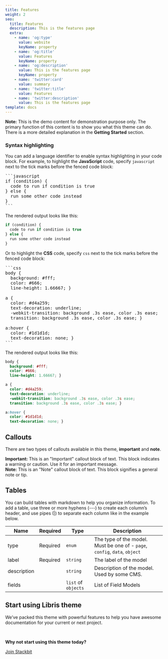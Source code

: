 ```yaml
---
title: Features
weight: 2
seo:
  title: Features
  description: This is the features page
  extra:
    - name: 'og:type'
      value: website
      keyName: property
    - name: 'og:title'
      value: Features
      keyName: property
    - name: 'og:description'
      value: This is the features page
      keyName: property
    - name: 'twitter:card'
      value: summary
    - name: 'twitter:title'
      value: Features
    - name: 'twitter:description'
      value: This is the features page
template: docs
---
```


<div class="note">
  <strong>Note:</strong> This is the demo content for demonstration purpose only. The primary function of this content is to show you what this theme can do. There is a more detailed explanation in the <strong>Getting Started</strong> section.
</div>

### Syntax highlighting

You can add a language identifier to enable syntax highlighting in your code block. For example, to highlight the **JavaScript** code, specify `javascript` next to the tick marks before the fenced code block:

<pre>
```javascript
if (condition) {
  code to run if condition is true
} else {
  run some other code instead
}
```
</pre>

The rendered output looks like this:

```javascript
if (condition) {
  code to run if condition is true
} else {
  run some other code instead
}
```

Or to highlight the **CSS** code, specify `css` next to the tick marks before the fenced code block:

<pre>
```css
body {
  background: #fff;
  color: #666;
  line-height: 1.66667; }

a {
  color: #d4a259;
  text-decoration: underline;
  -webkit-transition: background .3s ease, color .3s ease;
  transition: background .3s ease, color .3s ease; }

a:hover {
  color: #1d1d1d;
  text-decoration: none; }
```
</pre>

The rendered output looks like this:

```css
body {
  background: #fff;
  color: #666;
  line-height: 1.66667; }

a {
  color: #d4a259;
  text-decoration: underline;
  -webkit-transition: background .3s ease, color .3s ease;
  transition: background .3s ease, color .3s ease; }

a:hover {
  color: #1d1d1d;
  text-decoration: none; }
```

## Callouts

There are two types of callouts available in this theme, **important** and **note**.

<div class="important">
  <strong>Important:</strong> 
  This is an "Important" callout block of text. 
  This block indicates a warning or caution.
  Use it for an important message. 
</div>

<div class="note">
  <strong>Note:</strong> 
  This is an "Note" callout block of text. 
  This block signifies a general note or tip.
</div>

## Tables

You can build tables with markdown to help you organize information. To add a table, use three or more hyphens (---) to create each column’s header, and use pipes (|) to separate each column like in the example below.

| Name | Required | Type | Description |
| ---- | --- | --- | --- |
| type | Required | `enum` | The type of the model. Must be one of - `page`, `config`, `data`, `object` |
| label | Required | `string` | The label of the model |
| description | | `string` | Description of the model. Used by some CMS. |
| fields | | `list` of `objects` | List of Field Models |

## Start using Libris theme

We’ve packed this theme with powerful features to help you have awesome documentation for your current or next project.

<br>

**Why not start using this theme today?**

<a href="https://www.stackbit.com/" class="button">Join Stackbit</a>
